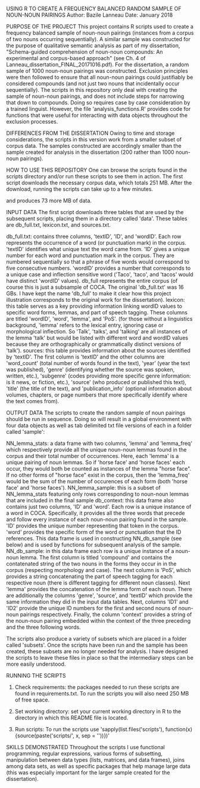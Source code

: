 USING R TO CREATE A FREQUENCY BALANCED RANDOM SAMPLE OF NOUN-NOUN PAIRINGS
Author: Bazile Lanneau
Date: January 2018


PURPOSE OF THE PROJECT
This project contains R scripts used to create a frequency balanced sample of noun-noun pairings (instances from a corpus of two nouns occurring sequentially). A similar sample was constructed for the purpose of qualitative semantic analysis as part of my dissertation, "Schema-guided comprehension of noun-noun compounds: An experimental and corpus-based approach" (see Ch. 4 of Lanneau_dissertation_FINAL_20171016.pdf). For the dissertation, a random sample of 1000 noun-noun pairings was constructed.
 Exclusion principles were then followed to ensure that all noun-noun pairings could justifiably be considered compounds (and not just two nouns that incidentally occur sequentially). The scripts in this repository only deal with creating the sample of noun-noun pairings, and does not include steps for narrowing that down to compounds. Doing so requires case by case consideration by a trained linguist. However, the file 'analysis_functions.R' provides code for functions that were useful for interacting with data objects throughout the exclusion processes.


DIFFERENCES FROM THE DISSERTATION
Owing to time and storage considerations, the scripts in this version work from a smaller subset of corpus data. The samples constructed are accordingly smaller than the sample created for analysis in the dissertation (200 rather than 1000 noun-noun pairings).



HOW TO USE THIS REPOSITORY
One can browse the scripts found in the scripts directory and/or run these scripts to see them in action. The first script downloads the necessary corpus data, which totals 251 MB. After the download, running the scripts can take up to a few minutes.

 and produces 73 more MB of data.


INPUT DATA
The first script downloads three tables that are used by the subsequent scripts, placing them in a directory called 'data'. These tables are db_full.txt, lexicon.txt, and sources.txt.

db_full.txt: contains three columns, 'textID', 'ID', and 'wordID'. Each row represents the occurrence of a word (or punctuation mark) in the corpus. 'textID' identifies what unique text the word came from. 'ID' gives a unique number for each word and punctuation mark in the corpus. They are numbered sequentially so that a phrase of five words would correspond to five consecutive numbers. 'wordID' provides a number that corresponds to a unique case and inflection sensitive word ('Taco', 'taco', and 'tacos' would have distinct 'wordID' values). db_full represents the entire corpus (of course this is just a subsample of COCA. The original 'db_full.txt' was 16 GBs. I have kept the name 'db_full' to make it clear how this project illustration corresponds to the original work for the dissertation).
lexicon: this table serves as a key providing information linking wordID values to specific word forms, lemmas, and part of speech tagging. These columns are titled 'wordID', 'word', 'lemma', and 'PoS'. (for those without a linguistics background, 'lemma' refers to the lexical entry, ignoring case or morphological inflection. So 'Talk', 'talks', and 'talking' are all instances of the lemma 'talk' but would be listed with different word and wordID values because they are orthographically or grammatically distinct versions of 'talk').
sources: this table provides information about the sources identified by 'textID'. The first column is 'textID' and the other columns are 'word_count' (total number of words found in the text), 'year' (year the text was published), 'genre' (identifying whether the source was spoken, written, etc.), 'subgenre' (codes providing more specific genre information: is it news, or fiction, etc.), 'source' (who produced or published this text), 'title' (the title of the text), and 'publication_info' (optional information about volumes, chapters, or page numbers that more specifically identify where the text comes from).


OUTPUT DATA
The scripts to create the random sample of noun pairings should be run in sequence. Doing so will result in a global environment with four data objects as well as tab delimited txt file versions of each in a folder called 'sample':

NN_lemma_stats: a data frame with two columns, 'lemma' and 'lemma_freq' which respectively provide all the unique noun-noun lemmas found in the corpus and their total number of occurrences. Here, each 'lemma' is a unique pairing of noun lemmas. So if 'horse face' and 'horse faces' each occur, they would both be counted as instances of the lemma "horse face". If no other forms of "horse face" exist in the corpus, then the 'lemma_freq' would be the sum of the number of occurences of each form (both 'horse face' and 'horse faces').
NN_lemma_sample: this is a subset of NN_lemma_stats featuring only rows corresponding to noun-noun lemmas that are included in the final sample
db_context: this data frame also contains just two columns, 'ID' and 'word'. Each row is a unique instance of a word in COCA. Specifically, it provides all the three words that precede and follow every instance of each noun-noun pairing found in the sample. 'ID' provides the unique number representing that token in the corpus. 'word' provides the specific form of the word or punctuation that the ID references. This data frame is used in constructing NN_db_sample (see below) and is used by functions for subsequent analysis of the sample.
NN_db_sample: in this data frame each row is a unique instance of a noun-noun lemma. The first column is titled 'compound' and contains the contatenated string of the two nouns in the forms they occur in in the corpus (respecting morphology and case). The next column is 'PoS', which provides a string concatenating the part of speech tagging for each respective noun (there is different tagging for different noun classes). Next 'lemma' provides the concatenation of the lemma form of each noun. There are additionally the columns 'genre', 'source', and 'textID' which provide the same information they did in the input data tables. Next, columns 'ID1' and 'ID2' provide the unique ID numbers for the first and second nouns of noun-noun pairings respectively. Finally, the column 'context' provides a string of the noun-noun pairing embedded within the context of the three preceding and the three following words.

The scripts also produce a variety of subsets which are placed in a folder called 'subsets'. Once the scripts have been run and the sample has been created, these subsets are no longer needed for analysis. I have designed the scripts to leave these files in place so that the intermediary steps can be more easily understood.





RUNNING THE SCRIPTS
1. Check requirements: the packages needed to run these scripts are found in requirements.txt. To run the scripts you will also need 250 MB of free space.
2. Set working directory: set your current working directory in R to the directory in which this README file is located.

3. Run scripts: To run the scripts use 'sapply(list.files('scripts'), function(x) {source(paste('scripts/', x, sep = ''))})'


SKILLS DEMONSTRATED
Throughout the scripts I use functional programming, regular expressions, various forms of subsetting, manipulation between data types (lists, matrices, and data frames), joins among data sets, as well as specific packages that help manage large data (this was especially important for the larger sample created for the dissertation).

